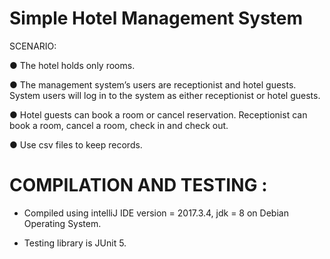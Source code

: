 # Simple Hotel Management System

SCENARIO:

● The hotel holds only rooms.

● The management system’s users are receptionist and hotel guests. System
users will log in to the system as either receptionist or hotel guests.

● Hotel guests can book a room or cancel reservation. Receptionist can book a
room, cancel a room, check in and check out.

● Use csv files to keep records.

# COMPILATION AND TESTING :

- Compiled using intelliJ IDE version = 2017.3.4, jdk = 8 on Debian Operating System.

- Testing library is JUnit 5.
